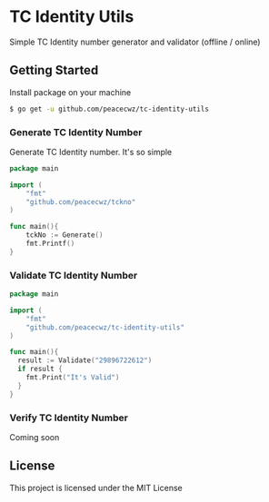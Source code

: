 # TC Identity Utils
Simple TC Identity number generator and validator (offline / online)

## Getting Started

Install package on your machine 

```sh
$ go get -u github.com/peacecwz/tc-identity-utils
```

### Generate TC Identity Number

Generate TC Identity number. It's so simple

```go
package main

import (
	"fmt"
	"github.com/peacecwz/tckno"
)

func main(){
    tckNo := Generate()
	fmt.Printf()
}
```

### Validate TC Identity Number


```go
package main

import (
	"fmt"
	"github.com/peacecwz/tc-identity-utils"
)

func main(){
  result := Validate("29896722612")
  if result {
    fmt.Print("It's Valid")
  }
}
```

### Verify TC Identity Number

Coming soon

## License

This project is licensed under the MIT License

